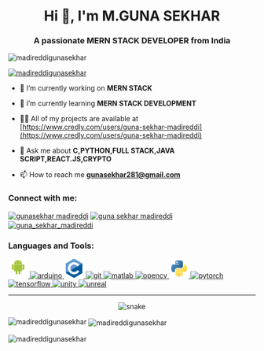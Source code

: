 <h1 align="center">Hi 👋, I'm M.GUNA SEKHAR</h1>
<h3 align="center">A passionate MERN STACK DEVELOPER from India</h3>

<p align="left"> <img src="https://komarev.com/ghpvc/?username=madireddigunasekhar&label=Profile%20views&color=0e75b6&style=flat" alt="madireddigunasekhar" /> </p>

<p align="left"> <a href="https://github.com/ryo-ma/github-profile-trophy"><img src="https://github-profile-trophy.vercel.app/?username=madireddigunasekhar" alt="madireddigunasekhar" /></a> </p>

- 🔭 I’m currently working on **MERN STACK**

- 🌱 I’m currently learning **MERN STACK DEVELOPMENT**

- 👨‍💻 All of my projects are available at [https://www.credly.com/users/guna-sekhar-madireddi](https://www.credly.com/users/guna-sekhar-madireddi)

- 💬 Ask me about **C,PYTHON,FULL STACK,JAVA SCRIPT,REACT.JS,CRYPTO**

- 📫 How to reach me **gunasekhar281@gmail.com**

<h3 align="left">Connect with me:</h3>
<p align="left">
<a href="https://linkedin.com/in/gunasekhar madireddi" target="blank"><img align="center" src="https://raw.githubusercontent.com/rahuldkjain/github-profile-readme-generator/master/src/images/icons/Social/linked-in-alt.svg" alt="gunasekhar madireddi" height="30" width="40" /></a>
<a href="https://fb.com/guna sekhar madireddi" target="blank"><img align="center" src="https://raw.githubusercontent.com/rahuldkjain/github-profile-readme-generator/master/src/images/icons/Social/facebook.svg" alt="guna sekhar madireddi" height="30" width="40" /></a>
<a href="https://instagram.com/guna_sekhar_madireddi" target="blank"><img align="center" src="https://raw.githubusercontent.com/rahuldkjain/github-profile-readme-generator/master/src/images/icons/Social/instagram.svg" alt="guna_sekhar_madireddi" height="30" width="40" /></a>
</p>


<h3 align="left">Languages and Tools:</h3>
<p align="left"> <a href="https://developer.android.com" target="_blank"> <img src="https://raw.githubusercontent.com/devicons/devicon/master/icons/android/android-original-wordmark.svg" alt="android" width="40" height="40"/> </a> <a href="https://www.arduino.cc/" target="_blank"> <img src="https://cdn.worldvectorlogo.com/logos/arduino-1.svg" alt="arduino" width="40" height="40"/> </a> <a href="https://www.cprogramming.com/" target="_blank"> <img src="https://raw.githubusercontent.com/devicons/devicon/master/icons/c/c-original.svg" alt="c" width="40" height="40"/> </a> <a href="https://git-scm.com/" target="_blank"> <img src="https://www.vectorlogo.zone/logos/git-scm/git-scm-icon.svg" alt="git" width="40" height="40"/> </a> <a href="https://www.mathworks.com/" target="_blank"> <img src="https://upload.wikimedia.org/wikipedia/commons/2/21/Matlab_Logo.png" alt="matlab" width="40" height="40"/> </a> <a href="https://opencv.org/" target="_blank"> <img src="https://www.vectorlogo.zone/logos/opencv/opencv-icon.svg" alt="opencv" width="40" height="40"/> </a> <a href="https://www.python.org" target="_blank"> <img src="https://raw.githubusercontent.com/devicons/devicon/master/icons/python/python-original.svg" alt="python" width="40" height="40"/> </a> <a href="https://pytorch.org/" target="_blank"> <img src="https://www.vectorlogo.zone/logos/pytorch/pytorch-icon.svg" alt="pytorch" width="40" height="40"/> </a> <a href="https://www.tensorflow.org" target="_blank"> <img src="https://www.vectorlogo.zone/logos/tensorflow/tensorflow-icon.svg" alt="tensorflow" width="40" height="40"/> </a> <a href="https://unity.com/" target="_blank"> <img src="https://www.vectorlogo.zone/logos/unity3d/unity3d-icon.svg" alt="unity" width="40" height="40"/> </a> <a href="https://unrealengine.com/" target="_blank"> <img src="https://raw.githubusercontent.com/kenangundogan/fontisto/036b7eca71aab1bef8e6a0518f7329f13ed62f6b/icons/svg/brand/unreal-engine.svg" alt="unreal" width="40" height="40"/> </a> </p>
<hr>

<p align="center">
  <img src="https://github.com/ishikkkkaaaa/ishikkkkaaaa/raw/output/github-contribution-grid-snake.svg" alt="snake"></center>
</p>
<p><img align="left" src="https://github-readme-stats.vercel.app/api/top-langs?username=madireddigunasekhar&show_icons=true&locale=en&layout=compact" alt="madireddigunasekhar" /></p>

<p>&nbsp;<img align="center" src="https://github-readme-stats.vercel.app/api?username=madireddigunasekhar&show_icons=true&locale=en" alt="madireddigunasekhar" /></p>

<p><img align="center" src="https://github-readme-streak-stats.herokuapp.com/?user=madireddigunasekhar&" alt="madireddigunasekhar" /></p>
